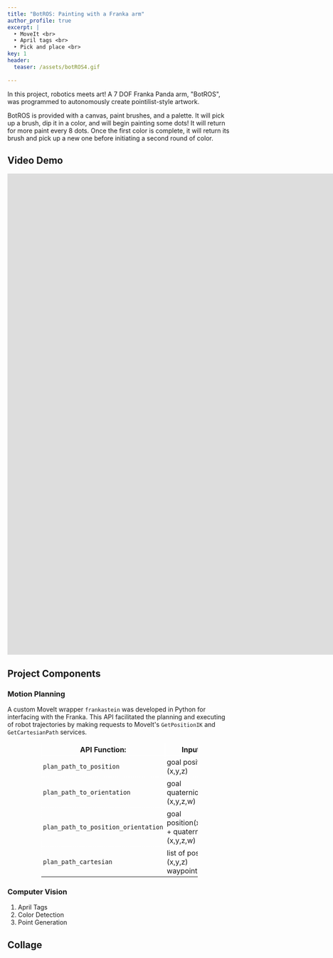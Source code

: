 ```yaml
---
title: "BotROS: Painting with a Franka arm"
author_profile: true
excerpt: |
  ‣ MoveIt <br>
  ‣ April tags <br>
  ‣ Pick and place <br>
key: 1
header:
  teaser: /assets/botROS4.gif
  
---
```

In this project, robotics meets art! A 7 DOF Franka Panda arm, "BotROS", was programmed to autonomously create pointilist-style artwork. 

BotROS is provided with a canvas, paint brushes, and a palette.
It will pick up a brush, dip it in a color, and will begin painting some dots! It will return for more paint every 8 dots. Once the first color is complete, it will return its brush and pick up a new one before initiating a second round of color.

## Video Demo
<iframe src="https://player.vimeo.com/video/905050367?badge=0&amp;autopause=0&amp;player_id=0&amp;app_id=58479" width="1920" height="1080" frameborder="0" allow="autoplay; fullscreen; picture-in-picture" title="Franka Painter!"></iframe>

## Project Components

### Motion Planning
<!-- TODO: hyperlink frankastein API -->
A custom MoveIt wrapper `frankastein` was developed in Python for interfacing with the Franka. This API facilitated the planning and executing of robot trajectories by making requests to MoveIt's `GetPositionIK` and `GetCartesianPath` services.

<div align="center">
    <table style="border-collapse: collapse; width: 70%;">
        <tr>
            <th style="border: 0.75px solid white; padding: 3.5px;">API Function:</th>
            <th style="border: 0.75px solid white; padding: 3.5px;">Input</th>
        </tr>
        <tr>
            <td style="border: 0.75px dashed white; padding: 3.5px;"><code>plan_path_to_position</code></td>
            <td style="border: 0.75px dashed white; padding: 3.5px;">goal position (x,y,z)</td>
        </tr>
        <tr>
            <td style="border: 0.75px dashed white; padding: 3.5px;"><code>plan_path_to_orientation</code></td>
            <td style="border: 0.75px dashed white; padding: 3.5px;">goal quaternion (x,y,z,w)</td>
        </tr>
        <tr>
            <td style="border: 0.75px dashed white; padding: 3.5px;"><code>plan_path_to_position_orientation</code></td>
            <td style="border: 0.75px dashed white; padding: 3.5px;">goal position(x,y,z) + quaternion (x,y,z,w)</td>
        </tr>
        <tr>
            <td style="border: 0.75px dashed white; padding: 3.5px;"><code>plan_path_cartesian</code></td>
            <td style="border: 0.75px dashed white; padding: 3.5px;">list of position (x,y,z) waypoints</td>
        </tr>
    </table>
</div>

### Computer Vision
1. April Tags
2. Color Detection
3. Point Generation

## Collage





